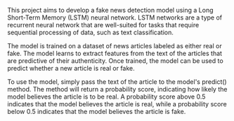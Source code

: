 This project aims to develop a fake news detection model using a Long Short-Term Memory (LSTM) neural network. LSTM networks are a type of recurrent neural network that are well-suited for tasks that require sequential processing of data, such as text classification.

The model is trained on a dataset of news articles labeled as either real or fake. The model learns to extract features from the text of the articles that are predictive of their authenticity. Once trained, the model can be used to predict whether a new article is real or fake.

To use the model, simply pass the text of the article to the model's predict() method. The method will return a probability score, indicating how likely the model believes the article is to be real. A probability score above 0.5 indicates that the model believes the article is real, while a probability score below 0.5 indicates that the model believes the article is fake.
